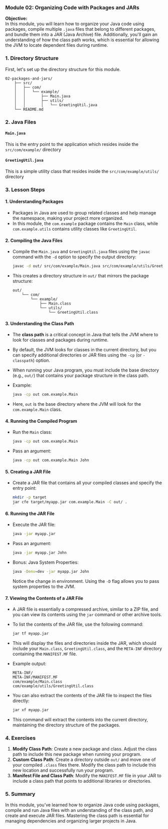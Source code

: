 ### Module 02: Organizing Code with Packages and JARs

**Objective:**  
In this module, you will learn how to organize your Java code using packages, compile multiple `.java` files that belong to different packages, and bundle them into a JAR (Java Archive) file. Additionally, you'll gain an understanding of how the class path works, which is essential for allowing the JVM to locate dependent files during runtime.

### 1. **Directory Structure**
First, let's set up the directory structure for this module.

```
02-packages-and-jars/
    ├── src/
    │   ├── com/
    │   │   └── example/
    │   │       ├── Main.java
    │   │       ├── utils/
    │   │       │   └── GreetingUtil.java
    └── README.md
```

### 2. **Java Files**

#### `Main.java`
This is the entry point to the application which resides inside the `src/com/example/` directory
#### `GreetingUtil.java`
This is a simple utility class that resides inside the `src/com/example/utils/` directory

### 3. **Lesson Steps**

#### 1. **Understanding Packages**
   - Packages in Java are used to group related classes and help manage the namespace, making your project more organized.
   - In this module, the `com.example` package contains the `Main` class, while `com.example.utils` contains utility classes like `GreetingUtil`.

#### 2. **Compiling the Java Files**
   - Compile the `Main.java` and `GreetingUtil.java` files using the `javac` command with the `-d` option to specify the output directory:
     ```bash
     javac -d out/ src/com/example/Main.java src/com/example/utils/GreetingUtil.java
     ```
   - This creates a directory structure in `out/` that mirrors the package structure:
     ```
     out/
         └── com/
             └── example/
                 ├── Main.class
                 └── utils/
                     └── GreetingUtil.class
     ```
#### 3. **Understanding the Class Path**
   - The **class path** is a critical concept in Java that tells the JVM where to look for classes and packages during runtime.
   - By default, the JVM looks for classes in the current directory, but you can specify additional directories or JAR files using the `-cp` (or `-classpath`) option.
   - When running your Java program, you must include the base directory (e.g., `out/`) that contains your package structure in the class path.

   - Example:
     ```bash
     java -cp out com.example.Main
     ```
   - Here, `out` is the base directory where the JVM will look for the `com.example.Main` class.

#### 4. **Running the Compiled Program**
   - Run the `Main` class:
     ```bash
     java -cp out com.example.Main
     ```
   - Pass an argument:
     ```bash
     java -cp out com.example.Main John
     ```

#### 5. **Creating a JAR File**
   - Create a JAR file that contains all your compiled classes and specify the entry point:
     ```bash
     mkdir -p target
     jar cfe target/myapp.jar com.example.Main -C out/ .
     ```

#### 6. **Running the JAR File**
   - Execute the JAR file:
     ```bash
     java -jar myapp.jar
     ```
   - Pass an argument:
     ```bash
     java -jar myapp.jar John
     ```
   - Bonus: Java System Properties:
     ```bash
     java -Denv=dev -jar myapp.jar John
     ```
     Notice the change in environment.  Using the `-D` flag allows you to pass system properties to the JVM.

#### 7. **Viewing the Contents of a JAR File**
   - A JAR file is essentially a compressed archive, similar to a ZIP file, and you can view its contents using the `jar` command or other archive tools.
   - To list the contents of the JAR file, use the following command:
     ```bash
     jar tf myapp.jar
     ```
   - This will display the files and directories inside the JAR, which should include your `Main.class`, `GreetingUtil.class`, and the `META-INF` directory containing the `MANIFEST.MF` file.

   - Example output:
     ```
     META-INF/
     META-INF/MANIFEST.MF
     com/example/Main.class
     com/example/utils/GreetingUtil.class
     ```

   - You can also extract the contents of the JAR file to inspect the files directly:
     ```bash
     jar xf myapp.jar
     ```
   - This command will extract the contents into the current directory, maintaining the directory structure of the packages.

### 4. **Exercises**

1. **Modify Class Path**: Create a new package and class. Adjust the class path to include this new package when running your program.
2. **Custom Class Path**: Create a directory outside `out/` and move one of your compiled `.class` files there. Modify the class path to include this new location and successfully run your program.
3. **Manifest File and Class Path**: Modify the `MANIFEST.MF` file in your JAR to include a class path that points to additional libraries or directories.

### 5. **Summary**
In this module, you’ve learned how to organize Java code using packages, compile and run Java files with an understanding of the class path, and create and execute JAR files. Mastering the class path is essential for managing dependencies and organizing larger projects in Java.
